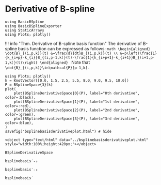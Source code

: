 # Derivative of B-spline

```@setup math
using BasicBSpline
using BasicBSplineExporter
using StaticArrays
using Plots; plotly()
```

!!! info "Thm.  Derivative of B-spline basis function"
    The derivative of B-spline basis function can be expressed as follows:
    ```math
    \begin{aligned}
    \dot{B}_{(i,p,k)}(t)
    &=\frac{d}{dt}B_{(i,p,k)}(t) \\
    &=p\left(\frac{1}{k_{i+p}-k_{i}}B_{(i,p-1,k)}(t)-\frac{1}{k_{i+p+1}-k_{i+1}}B_{(i+1,p-1,k)}(t)\right)
    \end{aligned}
    ```
    Note that ``\dot{B}_{(i,p,k)}\in\mathcal{P}[p-1,k]``.

```@example math
using Plots; plotly()
k = KnotVector([0.0, 1.5, 2.5, 5.5, 8.0, 9.0, 9.5, 10.0])
P = BSplineSpace{3}(k)
plot(
    plot(BSplineDerivativeSpace{0}(P), label="0th derivative", color=:black),
    plot(BSplineDerivativeSpace{1}(P), label="1st derivative", color=:red),
    plot(BSplineDerivativeSpace{2}(P), label="2nd derivative", color=:green),
    plot(BSplineDerivativeSpace{3}(P), label="3rd derivative", color=:blue),
)
savefig("bsplinebasisderivativeplot.html") # hide
```

```@raw html
<object type="text/html" data="../bsplinebasisderivativeplot.html" style="width:100%;height:420px;"></object>
```

```@docs
BSplineDerivativeSpace
```

```@docs
bsplinebasis′₊₀
```

```@docs
bsplinebasis′₋₀
```

```@docs
bsplinebasis′
```
